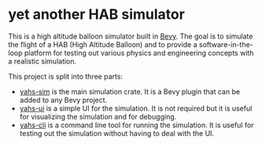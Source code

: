 # yet another HAB simulator

This is a high altitude balloon simulator built in
[Bevy](https://bevyengine.org/). The goal is to simulate the flight of a HAB
(High Altitude Balloon) and to provide a software-in-the-loop platform for
testing out various physics and engineering concepts with a realistic
simulation.

This project is split into three parts:

- [yahs-sim](https://github.com/philiplinden/yahs-sim) is the main simulation
  crate. It is a Bevy plugin that can be added to any Bevy project.
- [yahs-ui](https://github.com/philiplinden/yahs-ui) is a simple UI for the
  simulation. It is not required but it is useful for visualizing the
  simulation and for debugging.
- [yahs-cli](https://github.com/philiplinden/yahs-cli) is a command line tool
  for running the simulation. It is useful for testing out the simulation
  without having to deal with the UI.
